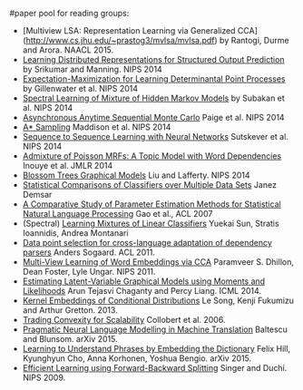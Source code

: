 #paper pool for reading groups:
* [Multiview LSA: Representation Learning via Generalized CCA] (http://www.cs.jhu.edu/~prastog3/mvlsa/mvlsa.pdf) by Rantogi, Durme and Arora. NAACL 2015.
* [Learning Distributed Representations for Structured Output Prediction](http://svivek.com/research/publications/SrikumarMa2014.pdf) by Srikumar and Manning. NIPS 2014
* [Expectation-Maximization for Learning Determinantal Point Processes](http://web.eecs.umich.edu/~kulesza/pubs/em_nips14.pdf) by Gillenwater et al. NIPS 2014
* [Spectral Learning of Mixture of Hidden Markov Models](http://bariskurt.com/wp-content/uploads/2013/12/mmarkov.pdf) by Subakan et al. NIPS 2014
* [Asynchronous Anytime Sequential Monte Carlo](http://arxiv.org/abs/1407.2864) Paige et al. NIPS 2014
* [A* Sampling](http://www.cs.toronto.edu/~cmaddis/pubs/astar.pdf) Maddison et al. NIPS 2014
* [Sequence to Sequence Learning with Neural Networks](http://arxiv.org/abs/1409.3215) Sutskever et al. NIPS 2014
* [Admixture of Poisson MRFs: A Topic Model with Word Dependencies](http://jmlr.org/proceedings/papers/v32/inouye14.pdf) Inouye et al. JMLR 2014
* [Blossom Trees Graphical Models](http://papers.nips.cc/paper/5316-blossom-tree-graphical-models.pdf) Liu and Lafferty. NIPS 2014
* [Statistical Comparisons of Classifiers over Multiple Data Sets](http://www.jmlr.org/papers/volume7/demsar06a/demsar06a.pdf) Janez Demsar
* [A Comparative Study of Parameter Estimation Methods for Statistical Natural Language Processing](https://homes.cs.washington.edu/~galen/files/gao07comparative.pdf) Gao et al., ACL 2007
* (Spectral) [Learning Mixtures of Linear Classifiers](http://arxiv.org/pdf/1311.2547v4.pdf) Yuekai Sun, Stratis Ioannidis, Andrea Montanari
* [Data point selection for cross-language adaptation of dependency parsers](http://www.aclweb.org/anthology/P11-2120) Anders Sogaard. ACL 2011.
* [Multi-View Learning of Word Embeddings via CCA](http://papers.nips.cc/paper/4193-multi-view-learning-of-word-embeddings-via-cca.pdf) Paramveer S. Dhillon, Dean Foster, Lyle Ungar. NIPS 2011.
* [Estimating Latent-Variable Graphical Models using Moments and Likelihoods](http://cs.stanford.edu/~pliang/papers/graphical-icml2014.pdf) Arun Tejasvi Chaganty and Percy Liang. ICML 2014.
* [Kernel Embeddings of Conditional Distributions](http://www.gatsby.ucl.ac.uk/~gretton/papers/SonFukGre13.pdf) Le Song, Kenji Fukumizu and Arthur Gretton. 2013.
* [Trading Convexity for Scalability](http://www.kyb.mpg.de/fileadmin/user_upload/files/publications/attachments/icml_3917%5b0%5d.pdf) Collobert et al. 2006.
* [Pragmatic Neural Language Modelling in Machine Translation](http://arxiv.org/pdf/1412.7119v3.pdf) Baltescu and Blunsom. arXiv 2015.
* [Learning to Understand Phrases by Embedding the Dictionary](http://arxiv.org/abs/1504.00548) Felix Hill, Kyunghyun Cho, Anna Korhonen, Yoshua Bengio. arXiv 2015.
* [Efficient Learning using Forward-Backward Splitting](http://papers.nips.cc/paper/3793-efficient-learning-using-forward-backward-splitting) Singer and Duchi. NIPS 2009.

